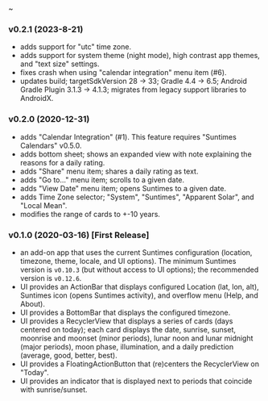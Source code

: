 ~

### v0.2.1 (2023-8-21)
* adds support for "utc" time zone.
* adds support for system theme (night mode), high contrast app themes, and "text size" settings.
* fixes crash when using "calendar integration" menu item (#6).
* updates build; targetSdkVersion 28 -> 33; Gradle 4.4 -> 6.5; Android Gradle Plugin 3.1.3 -> 4.1.3; migrates from legacy support libraries to AndroidX.

### v0.2.0 (2020-12-31)
* adds "Calendar Integration" (#1). This feature requires "Suntimes Calendars" v0.5.0.
* adds bottom sheet; shows an expanded view with note explaining the reasons for a daily rating.
* adds "Share" menu item; shares a daily rating as text.
* adds "Go to..." menu item; scrolls to a given date.
* adds "View Date" menu item; opens Suntimes to a given date.
* adds Time Zone selector; "System", "Suntimes", "Apparent Solar", and "Local Mean".
* modifies the range of cards to +-10 years.

### v0.1.0 (2020-03-16) [First Release]
* an add-on app that uses the current Suntimes configuration (location, timezone, theme, locale, and UI options). The minimum Suntimes version is `v0.10.3` (but without access to UI options); the recommended version is `v0.12.6`.
* UI provides an ActionBar that displays configured Location (lat, lon, alt), Suntimes icon (opens Suntimes activity), and overflow menu (Help, and About).
* UI provides a BottomBar that displays the configured timezone. 
* UI provides a RecyclerView that displays a series of cards (days centered on today); each card displays the date, sunrise, sunset, moonrise and moonset (minor periods), lunar noon and lunar midnight (major periods), moon phase, illumination, and a daily prediction (average, good, better, best).
* UI provides a FloatingActionButton that (re)centers the RecyclerView on "Today".
* UI provides an indicator that is displayed next to periods that coincide with sunrise/sunset.